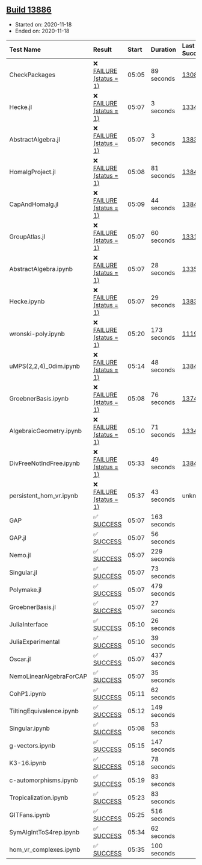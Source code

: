 ## [Build 13886](https://oscarci.mathematik.uni-kl.de/job/oscar/13886/)

* Started on: 2020-11-18
* Ended on: 2020-11-18

| Test Name    | Result | Start | Duration | Last Success | First Failure |
|:-------------|:-------|:------|:---------|:-------------|:--------------|
| CheckPackages | ❌ [FAILURE (status = 1)](https://oscarci.mathematik.uni-kl.de/job/oscar/13886/artifact/logs/build-13886/CheckPackages.log) | 05:05 | 89 seconds | [13085](https://oscarci.mathematik.uni-kl.de/job/oscar/13085/) | [13086](https://oscarci.mathematik.uni-kl.de/job/oscar/13086/) |
| Hecke.jl | ❌ [FAILURE (status = 1)](https://oscarci.mathematik.uni-kl.de/job/oscar/13886/artifact/logs/build-13886/Hecke.jl.log) | 05:07 | 3 seconds | [13341](https://oscarci.mathematik.uni-kl.de/job/oscar/13341/) | [13342](https://oscarci.mathematik.uni-kl.de/job/oscar/13342/) |
| AbstractAlgebra.jl | ❌ [FAILURE (status = 1)](https://oscarci.mathematik.uni-kl.de/job/oscar/13886/artifact/logs/build-13886/AbstractAlgebra.jl.log) | 05:07 | 3 seconds | [13837](https://oscarci.mathematik.uni-kl.de/job/oscar/13837/) | [13838](https://oscarci.mathematik.uni-kl.de/job/oscar/13838/) |
| HomalgProject.jl | ❌ [FAILURE (status = 1)](https://oscarci.mathematik.uni-kl.de/job/oscar/13886/artifact/logs/build-13886/HomalgProject.jl.log) | 05:08 | 81 seconds | [13845](https://oscarci.mathematik.uni-kl.de/job/oscar/13845/) | [13846](https://oscarci.mathematik.uni-kl.de/job/oscar/13846/) |
| CapAndHomalg.jl | ❌ [FAILURE (status = 1)](https://oscarci.mathematik.uni-kl.de/job/oscar/13886/artifact/logs/build-13886/CapAndHomalg.jl.log) | 05:09 | 44 seconds | [13845](https://oscarci.mathematik.uni-kl.de/job/oscar/13845/) | [13846](https://oscarci.mathematik.uni-kl.de/job/oscar/13846/) |
| GroupAtlas.jl | ❌ [FAILURE (status = 1)](https://oscarci.mathematik.uni-kl.de/job/oscar/13886/artifact/logs/build-13886/GroupAtlas.jl.log) | 05:07 | 60 seconds | [13311](https://oscarci.mathematik.uni-kl.de/job/oscar/13311/) | [13312](https://oscarci.mathematik.uni-kl.de/job/oscar/13312/) |
| AbstractAlgebra.ipynb | ❌ [FAILURE (status = 1)](https://oscarci.mathematik.uni-kl.de/job/oscar/13886/artifact/logs/build-13886/AbstractAlgebra.ipynb.log) | 05:07 | 28 seconds | [13355](https://oscarci.mathematik.uni-kl.de/job/oscar/13355/) | [13356](https://oscarci.mathematik.uni-kl.de/job/oscar/13356/) |
| Hecke.ipynb | ❌ [FAILURE (status = 1)](https://oscarci.mathematik.uni-kl.de/job/oscar/13886/artifact/logs/build-13886/Hecke.ipynb.log) | 05:07 | 29 seconds | [13837](https://oscarci.mathematik.uni-kl.de/job/oscar/13837/) | [13838](https://oscarci.mathematik.uni-kl.de/job/oscar/13838/) |
| wronski-poly.ipynb | ❌ [FAILURE (status = 1)](https://oscarci.mathematik.uni-kl.de/job/oscar/13886/artifact/logs/build-13886/wronski-poly.ipynb.log) | 05:20 | 173 seconds | [11192](https://oscarci.mathematik.uni-kl.de/job/oscar/11192/) | [11193](https://oscarci.mathematik.uni-kl.de/job/oscar/11193/) |
| uMPS(2,2,4)_0dim.ipynb | ❌ [FAILURE (status = 1)](https://oscarci.mathematik.uni-kl.de/job/oscar/13886/artifact/logs/build-13886/uMPS-2-2-4-_0dim.ipynb.log) | 05:14 | 48 seconds | [13841](https://oscarci.mathematik.uni-kl.de/job/oscar/13841/) | [13842](https://oscarci.mathematik.uni-kl.de/job/oscar/13842/) |
| GroebnerBasis.ipynb | ❌ [FAILURE (status = 1)](https://oscarci.mathematik.uni-kl.de/job/oscar/13886/artifact/logs/build-13886/GroebnerBasis.ipynb.log) | 05:08 | 76 seconds | [13748](https://oscarci.mathematik.uni-kl.de/job/oscar/13748/) | [13749](https://oscarci.mathematik.uni-kl.de/job/oscar/13749/) |
| AlgebraicGeometry.ipynb | ❌ [FAILURE (status = 1)](https://oscarci.mathematik.uni-kl.de/job/oscar/13886/artifact/logs/build-13886/AlgebraicGeometry.ipynb.log) | 05:10 | 71 seconds | [13341](https://oscarci.mathematik.uni-kl.de/job/oscar/13341/) | [13342](https://oscarci.mathematik.uni-kl.de/job/oscar/13342/) |
| DivFreeNotIndFree.ipynb | ❌ [FAILURE (status = 1)](https://oscarci.mathematik.uni-kl.de/job/oscar/13886/artifact/logs/build-13886/DivFreeNotIndFree.ipynb.log) | 05:33 | 49 seconds | [13845](https://oscarci.mathematik.uni-kl.de/job/oscar/13845/) | [13846](https://oscarci.mathematik.uni-kl.de/job/oscar/13846/) |
| persistent_hom_vr.ipynb | ❌ [FAILURE (status = 1)](https://oscarci.mathematik.uni-kl.de/job/oscar/13886/artifact/logs/build-13886/persistent_hom_vr.ipynb.log) | 05:37 | 43 seconds | unknown | unknown |
| GAP | ✅ [SUCCESS](https://oscarci.mathematik.uni-kl.de/job/oscar/13886/artifact/logs/build-13886/GAP.log) | 05:07 | 163 seconds |  |  |
| GAP.jl | ✅ [SUCCESS](https://oscarci.mathematik.uni-kl.de/job/oscar/13886/artifact/logs/build-13886/GAP.jl.log) | 05:07 | 56 seconds |  |  |
| Nemo.jl | ✅ [SUCCESS](https://oscarci.mathematik.uni-kl.de/job/oscar/13886/artifact/logs/build-13886/Nemo.jl.log) | 05:07 | 229 seconds |  |  |
| Singular.jl | ✅ [SUCCESS](https://oscarci.mathematik.uni-kl.de/job/oscar/13886/artifact/logs/build-13886/Singular.jl.log) | 05:07 | 73 seconds |  |  |
| Polymake.jl | ✅ [SUCCESS](https://oscarci.mathematik.uni-kl.de/job/oscar/13886/artifact/logs/build-13886/Polymake.jl.log) | 05:07 | 479 seconds |  |  |
| GroebnerBasis.jl | ✅ [SUCCESS](https://oscarci.mathematik.uni-kl.de/job/oscar/13886/artifact/logs/build-13886/GroebnerBasis.jl.log) | 05:07 | 27 seconds |  |  |
| JuliaInterface | ✅ [SUCCESS](https://oscarci.mathematik.uni-kl.de/job/oscar/13886/artifact/logs/build-13886/JuliaInterface.log) | 05:10 | 26 seconds |  |  |
| JuliaExperimental | ✅ [SUCCESS](https://oscarci.mathematik.uni-kl.de/job/oscar/13886/artifact/logs/build-13886/JuliaExperimental.log) | 05:10 | 39 seconds |  |  |
| Oscar.jl | ✅ [SUCCESS](https://oscarci.mathematik.uni-kl.de/job/oscar/13886/artifact/logs/build-13886/Oscar.jl.log) | 05:07 | 437 seconds |  |  |
| NemoLinearAlgebraForCAP | ✅ [SUCCESS](https://oscarci.mathematik.uni-kl.de/job/oscar/13886/artifact/logs/build-13886/NemoLinearAlgebraForCAP.log) | 05:07 | 35 seconds |  |  |
| CohP1.ipynb | ✅ [SUCCESS](https://oscarci.mathematik.uni-kl.de/job/oscar/13886/artifact/logs/build-13886/CohP1.ipynb.log) | 05:11 | 62 seconds |  |  |
| TiltingEquivalence.ipynb | ✅ [SUCCESS](https://oscarci.mathematik.uni-kl.de/job/oscar/13886/artifact/logs/build-13886/TiltingEquivalence.ipynb.log) | 05:12 | 149 seconds |  |  |
| Singular.ipynb | ✅ [SUCCESS](https://oscarci.mathematik.uni-kl.de/job/oscar/13886/artifact/logs/build-13886/Singular.ipynb.log) | 05:08 | 53 seconds |  |  |
| g-vectors.ipynb | ✅ [SUCCESS](https://oscarci.mathematik.uni-kl.de/job/oscar/13886/artifact/logs/build-13886/g-vectors.ipynb.log) | 05:15 | 147 seconds |  |  |
| K3-16.ipynb | ✅ [SUCCESS](https://oscarci.mathematik.uni-kl.de/job/oscar/13886/artifact/logs/build-13886/K3-16.ipynb.log) | 05:18 | 78 seconds |  |  |
| c-automorphisms.ipynb | ✅ [SUCCESS](https://oscarci.mathematik.uni-kl.de/job/oscar/13886/artifact/logs/build-13886/c-automorphisms.ipynb.log) | 05:19 | 83 seconds |  |  |
| Tropicalization.ipynb | ✅ [SUCCESS](https://oscarci.mathematik.uni-kl.de/job/oscar/13886/artifact/logs/build-13886/Tropicalization.ipynb.log) | 05:23 | 83 seconds |  |  |
| GITFans.ipynb | ✅ [SUCCESS](https://oscarci.mathematik.uni-kl.de/job/oscar/13886/artifact/logs/build-13886/GITFans.ipynb.log) | 05:25 | 516 seconds |  |  |
| SymAlgIntToS4rep.ipynb | ✅ [SUCCESS](https://oscarci.mathematik.uni-kl.de/job/oscar/13886/artifact/logs/build-13886/SymAlgIntToS4rep.ipynb.log) | 05:34 | 62 seconds |  |  |
| hom_vr_complexes.ipynb | ✅ [SUCCESS](https://oscarci.mathematik.uni-kl.de/job/oscar/13886/artifact/logs/build-13886/hom_vr_complexes.ipynb.log) | 05:35 | 100 seconds |  |  |
